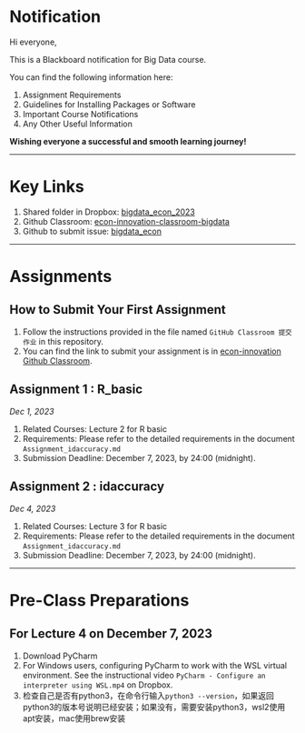 # Notification

Hi everyone,

This is a Blackboard notification for Big Data course.

You can find the following information here:

1. Assignment Requirements
2. Guidelines for Installing Packages or Software
3. Important Course Notifications
4. Any Other Useful Information

**Wishing everyone a successful and smooth learning journey!**

---
# Key Links
1. Shared folder in Dropbox: [bigdata_econ_2023](https://www.dropbox.com/scl/fo/iisbx4sf51n5nmwhclx56/h)
2. Github Classroom: [econ-innovation-classroom-bigdata](https://classroom.github.com/classrooms/152664803-econ-innovation-classroom-bigdata)
3. Github to submit issue: [bigdata_econ](https://github.com/DongboShi/bigdata_econ/issues)
---

# Assignments
## How to Submit Your First Assignment
1. Follow the instructions provided in the file named `GitHub Classroom 提交作业` in this repository.
2. You can find the link to submit your assignment is in [econ-innovation Github Classroom](https://classroom.github.com/classrooms/152664803-econ-innovation-classroom-bigdata).

## Assignment 1 : R_basic
_Dec 1, 2023_
1. Related Courses: Lecture 2 for R basic
2. Requirements: Please refer to the detailed requirements in the document  `Assignment_idaccuracy.md`
3. Submission Deadline: December 7, 2023, by 24:00 (midnight).

## Assignment 2 : idaccuracy
_Dec 4, 2023_
1. Related Courses: Lecture 3 for R basic
2. Requirements: Please refer to the detailed requirements in the document  `Assignment_idaccuracy.md`
3. Submission Deadline: December 7, 2023, by 24:00 (midnight).


---

# Pre-Class Preparations
## For Lecture 4 on December 7, 2023
1. Download PyCharm
2. For Windows users, configuring PyCharm to work with the WSL virtual environment. See the instructional video `PyCharm - Configure an interpreter using WSL.mp4` on Dropbox.
3. 检查自己是否有python3，在命令行输入`python3 --version`，如果返回python3的版本号说明已经安装；如果没有，需要安装python3，wsl2使用apt安装，mac使用brew安装

